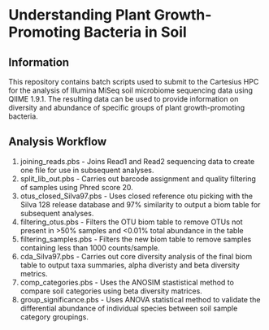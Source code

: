 # Understanding Plant Growth-Promoting Bacteria in Soil

## Information

This repository contains batch scripts used to submit to the Cartesius HPC for the analysis of Illumina MiSeq soil microbiome sequencing data using QIIME 1.9.1. The resulting data can be used to provide information on diversity and abundance of specific groups of plant growth-promoting bacteria.

## Analysis Workflow

1) joining_reads.pbs - Joins Read1 and Read2 sequencing data to create one file for use in subsequent analyses.
2) split_lib_out.pbs - Carries out barcode assignment and quality filtering of samples using Phred score 20.
3) otus_closed_Silva97.pbs - Uses closed reference otu picking with the Silva 128 release database and 97% similarity to output a biom table for subsequent analyses.
4) filtering_otus.pbs - Filters the OTU biom table to remove OTUs not present in >50% samples and <0.01% total abundance in the table 
5) filtering_samples.pbs - Filters the new biom table to remove samples containing less than 1000 counts/sample.
6) cda_Silva97.pbs - Carries out core diversity analysis of the final biom table to output taxa summaries, alpha diveristy and beta diversity metrics.
7) comp_categories.pbs - Uses the ANOSIM stastistical method to compare soil categories using beta diversity matrices.
8) group_significance.pbs - Uses ANOVA statistical method to validate the differential abundance of individual species between soil sample category groupings.


